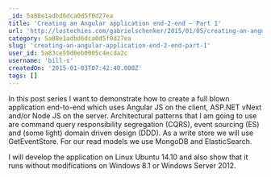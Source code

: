 ```yaml
---
_id: 5a88e1adbd6dca0d5f0d27ea
title: 'Creating an Angular application end-2-end – Part 1'
url: 'http://lostechies.com/gabrielschenker/2015/01/05/creating-an-angular-application-end-2-end-part-1/'
category: 5a88e1adbd6dca0d5f0d27ea
slug: 'creating-an-angular-application-end-2-end-part-1'
user_id: 5a83ce59d6eb0005c4ecda2c
username: 'bill-s'
createdOn: '2015-01-03T07:42:40.000Z'
tags: []
---
```


In this post series I want to demonstrate how to create a full blown application end-to-end which uses Angular JS on the client, ASP.NET vNext and/or Node JS on the server. Architectural patterns that I am going to use are command query responsibility segregation (CQRS), event sourcing (ES) and (some light) domain driven design (DDD). As a write store we will use GetEventStore. For our read models we use MongoDB and ElasticSearch.

I will develop the application on Linux Ubuntu 14.10 and also show that it runs without modifications on Windows 8.1 or Windows Server 2012.

